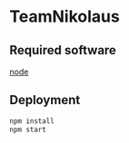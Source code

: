 # TeamNikolaus

## Required software

[node](https://nodejs.org/en/download/)

## Deployment

```bash
npm install
npm start
```
